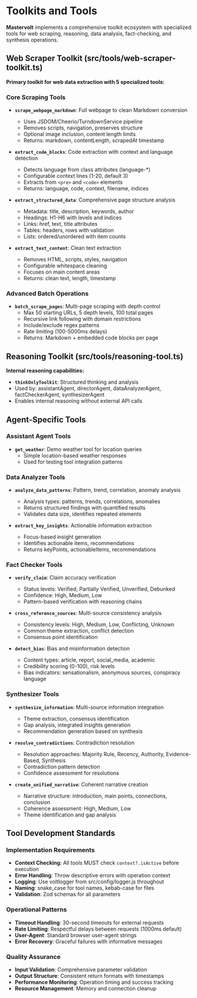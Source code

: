 # Toolkits and Tools

**Mastervolt** implements a comprehensive toolkit ecosystem with specialized tools for web scraping, reasoning, data analysis, fact-checking, and synthesis operations.

## Web Scraper Toolkit (src/tools/web-scraper-toolkit.ts)

**Primary toolkit for web data extraction with 5 specialized tools:**

### Core Scraping Tools

- **`scrape_webpage_markdown`**: Full webpage to clean Markdown conversion
  - Uses JSDOM/Cheerio/TurndownService pipeline
  - Removes scripts, navigation, preserves structure
  - Optional image inclusion, content length limits
  - Returns: markdown, contentLength, scrapedAt timestamp

- **`extract_code_blocks`**: Code extraction with context and language detection
  - Detects language from class attributes (language-*)
  - Configurable context lines (1-20, default 3)
  - Extracts from `<pre>` and `<code>` elements
  - Returns: language, code, context, filename, indices

- **`extract_structured_data`**: Comprehensive page structure analysis
  - Metadata: title, description, keywords, author
  - Headings: H1-H6 with levels and indices
  - Links: href, text, title attributes
  - Tables: headers, rows with validation
  - Lists: ordered/unordered with item counts

- **`extract_text_content`**: Clean text extraction
  - Removes HTML, scripts, styles, navigation
  - Configurable whitespace cleaning
  - Focuses on main content areas
  - Returns: clean text, length, timestamp

### Advanced Batch Operations

- **`batch_scrape_pages`**: Multi-page scraping with depth control
  - Max 50 starting URLs, 5 depth levels, 100 total pages
  - Recursive link following with domain restrictions
  - Include/exclude regex patterns
  - Rate limiting (100-5000ms delays)
  - Returns: Markdown + embedded code blocks per page

## Reasoning Toolkit (src/tools/reasoning-tool.ts)

**Internal reasoning capabilities:**

- **`thinkOnlyToolkit`**: Structured thinking and analysis
- Used by: assistantAgent, directorAgent, dataAnalyzerAgent, factCheckerAgent, synthesizerAgent
- Enables internal reasoning without external API calls

## Agent-Specific Tools

### Assistant Agent Tools

- **`get_weather`**: Demo weather tool for location queries
  - Simple location-based weather responses
  - Used for testing tool integration patterns

### Data Analyzer Tools

- **`analyze_data_patterns`**: Pattern, trend, correlation, anomaly analysis
  - Analysis types: patterns, trends, correlations, anomalies
  - Returns structured findings with quantified results
  - Validates data size, identifies repeated elements

- **`extract_key_insights`**: Actionable information extraction
  - Focus-based insight generation
  - Identifies actionable items, recommendations
  - Returns keyPoints, actionableItems, recommendations

### Fact Checker Tools

- **`verify_claim`**: Claim accuracy verification
  - Status levels: Verified, Partially Verified, Unverified, Debunked
  - Confidence: High, Medium, Low
  - Pattern-based verification with reasoning chains

- **`cross_reference_sources`**: Multi-source consistency analysis
  - Consistency levels: High, Medium, Low, Conflicting, Unknown
  - Common theme extraction, conflict detection
  - Consensus point identification

- **`detect_bias`**: Bias and misinformation detection
  - Content types: article, report, social_media, academic
  - Credibility scoring (0-100), risk levels
  - Bias indicators: sensationalism, anonymous sources, conspiracy language

### Synthesizer Tools

- **`synthesize_information`**: Multi-source information integration
  - Theme extraction, consensus identification
  - Gap analysis, integrated insights generation
  - Recommendation generation based on synthesis

- **`resolve_contradictions`**: Contradiction resolution
  - Resolution approaches: Majority Rule, Recency, Authority, Evidence-Based, Synthesis
  - Contradiction pattern detection
  - Confidence assessment for resolutions

- **`create_unified_narrative`**: Coherent narrative creation
  - Narrative structure: introduction, main points, connections, conclusion
  - Coherence assessment: High, Medium, Low
  - Theme identification and gap analysis

## Tool Development Standards

### Implementation Requirements

- **Context Checking**: All tools MUST check `context?.isActive` before execution
- **Error Handling**: Throw descriptive errors with operation context
- **Logging**: Use voltlogger from src/config/logger.js throughout
- **Naming**: snake_case for tool names, kebab-case for files
- **Validation**: Zod schemas for all parameters

### Operational Patterns

- **Timeout Handling**: 30-second timeouts for external requests
- **Rate Limiting**: Respectful delays between requests (1000ms default)
- **User-Agent**: Standard browser user-agent strings
- **Error Recovery**: Graceful failures with informative messages

### Quality Assurance

- **Input Validation**: Comprehensive parameter validation
- **Output Structure**: Consistent return formats with timestamps
- **Performance Monitoring**: Operation timing and success tracking
- **Resource Management**: Memory and connection cleanup
